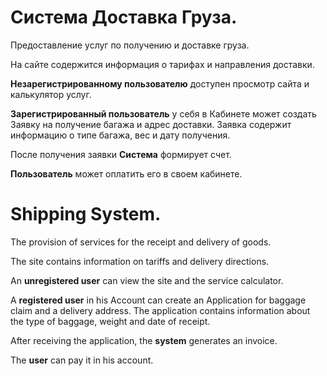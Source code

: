 # Система Доставка Груза. 
Предоставление услуг по получению и доставке груза. 

На сайте содержится информация о тарифах и направления доставки. 

**Незарегистрированному пользователю** доступен просмотр сайта и калькулятор услуг. 

**Зарегистрированный пользователь** у себя в Кабинете может создать Заявку на получение багажа и адрес доставки. Заявка содержит информацию о типе багажа, вес и дату получения. 

После получения заявки **Система** формирует счет. 

**Пользователь** может оплатить его в своем кабинете.

# Shipping System. 
The provision of services for the receipt and delivery of goods.
     
The site contains information on tariffs and delivery directions.
     
An **unregistered user** can view the site and the service calculator.
     
A **registered user** in his Account can create an Application for baggage claim and a delivery address. The application contains information about the type of baggage, weight and date of receipt.
     
After receiving the application, the **system** generates an invoice.
     
The **user** can pay it in his account.